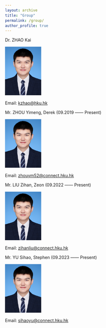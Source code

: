 ```yaml
---
layout: archive
title: "Group"
permalink: /group/
author_profile: true
---
```


Dr. ZHAO Kai

<img src="/images/ZHAOKAI.png" width="120">

Email: kzhao@hku.hk

Mr. ZHOU Yimeng, Derek (09.2019 —— Present)

<img src='/images/ZHAOKAI.png'>

Email: zhouym52@connect.hku.hk

Mr. LIU Zihan, Zeon (09.2022 —— Present)

<img src='/images/ZHAOKAI.png'>

Email: zihanliu@connect.hku.hk

Mr. YU Sihao, Stephen (09.2023 —— Present)

<img src='/images/ZHAOKAI.png'>

Email: sihaoyu@connect.hku.hk